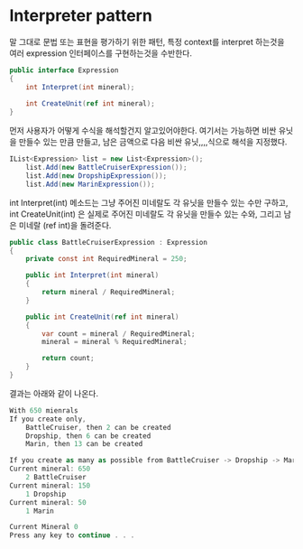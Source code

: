 # Interpreter pattern

말 그대로 문법 또는 표현을 평가하기 위한 패턴, 특정 context를 interpret 하는것을 여러 expression 인터페이스를 구현하는것을 수반한다.

```cs
public interface Expression
{
    int Interpret(int mineral);
    
    int CreateUnit(ref int mineral);
}
```

먼저 사용자가 어떻게 수식을 해석할건지 알고있어야한다.
여기서는 가능하면 비싼 유닛을 만들수 있는 만큼 만들고, 남은 금액으로 다음 비싼 유닛,,,,식으로 해석을 지정했다.
```cs
IList<Expression> list = new List<Expression>();
	list.Add(new BattleCruiserExpression());
    list.Add(new DropshipExpression());
    list.Add(new MarinExpression());
```

int Interpret(int) 메소드는 그냥 주어진 미네랄도 각 유닛을 만들수 있는 수만 구하고,
int CreateUnit(int) 은 실제로 주어진 미네랄도 각 유닛을 만들수 있는 수와, 그리고 남은 미네랄 (ref int)을 돌려준다.
```cs
public class BattleCruiserExpression : Expression
{
    private const int RequiredMineral = 250;

    public int Interpret(int mineral)
    {
        return mineral / RequiredMineral;
    }

    public int CreateUnit(ref int mineral)
    {
        var count = mineral / RequiredMineral;
        mineral = mineral % RequiredMineral;

        return count;
    }
}
```
결과는 아래와 같이 나온다.
```cs
With 650 mienrals
If you create only,
    BattleCruiser, then 2 can be created
    Dropship, then 6 can be created
    Marin, then 13 can be created

If you create as many as possible from BattleCruiser -> Dropship -> Marin
Current mineral: 650
    2 BattleCruiser
Current mineral: 150
    1 Dropship
Current mineral: 50
    1 Marin

Current Mineral 0
Press any key to continue . . .
```